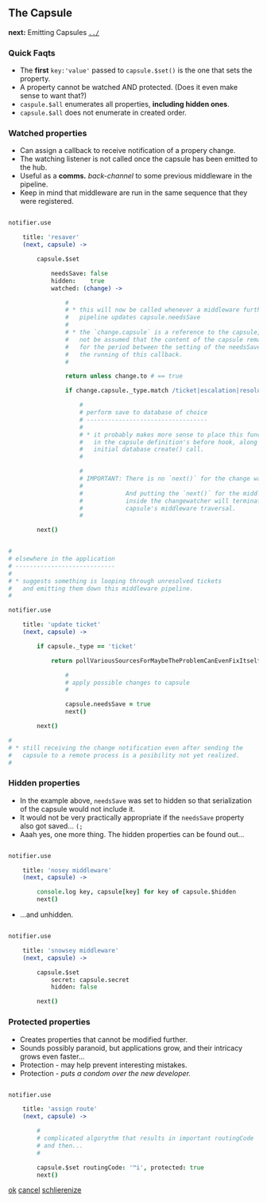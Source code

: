 The Capsule
-----------

**next:** Emitting Capsules [`../`](../)

### Quick Faqts

* The **first** `key:'value'` passed to `capsule.$set()` is the one that sets the property.
* A property cannot be watched AND protected. (Does it even make sense to want that?)
* `caspule.$all` enumerates all properties, **including hidden ones**.
* `capsule.$all` does not enumerate in created order.


### Watched properties

* Can assign a callback to receive notification of a propery change.
* The watching listener is not called once the capsule has been emitted to the hub.
* Useful as a **comms.** *back-channel* to some previous middleware in the pipeline.
* Keep in mind that middleware are run in the same sequence that they were registered.

```coffee

notifier.use

    title: 'resaver'
    (next, capsule) -> 

        capsule.$set

            needsSave: false
            hidden:    true
            watched: (change) -> 

                #
                # * this will now be called whenever a middleware further down the 
                #   pipeline updates capsule.needsSave
                # 
                # * the `change.capsule` is a reference to the capsule, it should
                #   not be assumed that the content of the capsule remains static
                #   for the period between the setting of the needsSave flag and
                #   the running of this callback.
                #

                return unless change.to # == true

                if change.capsule._type.match /ticket|escalation|resolution/

                    #
                    # perform save to database of choice
                    # ----------------------------------
                    # 
                    # * it probably makes more sense to place this functionality
                    #   in the capsule definition's before hook, along with the 
                    #   initial database create() call.
                    # 

                    #
                    # IMPORTANT: There is no `next()` for the change watcher
                    # 
                    #            And putting the `next()` for the middleware
                    #            inside the changewatcher will terminate the
                    #            capsule's middleware traversal.
                    #

        next()

```
```coffee

#
# elsewhere in the application
# ----------------------------
# 
# * suggests something is looping through unresolved tickets
#   and emitting them down this middleware pipeline.
# 

notifier.use

    title: 'update ticket'
    (next, capsule) -> 

        if capsule._type == 'ticket'

            return pollVariousSourcesForMaybeTheProblemCanEvenFixItself (err, res) -> 

                #
                # apply possible changes to capsule
                #

                capsule.needsSave = true
                next()

        next()

# 
# * still receiving the change notification even after sending the 
#   capsule to a remote process is a posibility not yet realized.
# 

```

### Hidden properties

* In the example above, `needsSave` was set to hidden so that serialization of the capsule would not include it.
* It would not be very practically appropriate if the `needsSave` property also got saved... `(;`
* Aaah yes, one more thing. The hidden properties can be found out...

```coffee

notifier.use

    title: 'nosey middleware'
    (next, capsule) -> 

        console.log key, capsule[key] for key of capsule.$hidden
        next()

```
* ...and unhidden.

```coffee

notifier.use

    title: 'snowsey middleware'
    (next, capsule) -> 

        capsule.$set 
            secret: capsule.secret
            hidden: false

        next()

```

### Protected properties

* Creates properties that cannot be modified further.
* Sounds possibly paranoid, but applications grow, and their intricacy grows even faster...
* Protection - may help prevent interesting mistakes.
* Protection - *puts a condom over the new developer.*

```coffee

notifier.use

    title: 'assign route'
    (next, capsule) -> 

        #
        # complicated algorythm that results in important routingCode
        # and then...
        # 

        capsule.$set routingCode: '™i', protected: true
        next()


```

[ok]() [cancel]() [schlierenize]()

